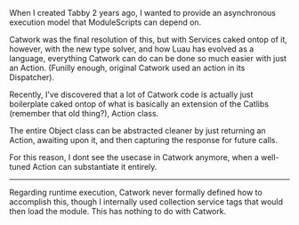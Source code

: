 When I created Tabby 2 years ago, I wanted to provide an asynchronous execution model that ModuleScripts can depend on.

Catwork was the final resolution of this, but with Services caked ontop of it, however, with the new type solver, and how Luau has evolved as a language, everything Catwork can do can be done so much easier with just an Action. (Funilly enough, original Catwork used an action in its Dispatcher).

Recently, I've discovered that a lot of Catwork code is actually just boilerplate caked ontop of what is basically an extension of the Catlibs (remember that old thing?), Action class.

The entire Object class can be abstracted cleaner by just returning an Action, awaiting upon it, and then capturing the response for future calls.

For this reason, I dont see the usecase in Catwork anymore, when a well-tuned Action can substantiate it entirely.

---

Regarding runtime execution, Catwork never formally defined how to accomplish this, though I internally used collection service tags that would then load the module. This has nothing to do with Catwork.
